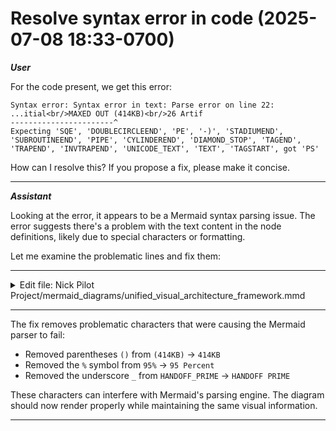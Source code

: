 <!-- Generated by SpecStory -->

# Resolve syntax error in code (2025-07-08 18:33-0700)

_**User**_

For the code present, we get this error:
```
Syntax error: Syntax error in text: Parse error on line 22:
...itial<br/>MAXED OUT (414KB)<br/>26 Artif
-----------------------^
Expecting 'SQE', 'DOUBLECIRCLEEND', 'PE', '-)', 'STADIUMEND', 'SUBROUTINEEND', 'PIPE', 'CYLINDEREND', 'DIAMOND_STOP', 'TAGEND', 'TRAPEND', 'INVTRAPEND', 'UNICODE_TEXT', 'TEXT', 'TAGSTART', got 'PS'
```
How can I resolve this? If you propose a fix, please make it concise.

---

_**Assistant**_

Looking at the error, it appears to be a Mermaid syntax parsing issue. The error suggests there's a problem with the text content in the node definitions, likely due to special characters or formatting.

Let me examine the problematic lines and fix them:

---

<details><summary>Edit file: Nick Pilot Project/mermaid_diagrams/unified_visual_architecture_framework.mmd</summary>

undefined

**Chunk 1**
Lines added: 2, lines removed: 2

```diff
@@ -19,6 +19,6 @@
          end
          subgraph ThreadManagement["💬 Enhanced Thread Management"]
-             T1["🔴 Thread 1 Initial<br/>MAXED OUT (414KB)<br/>26 Artifacts Generated<br/>95% Article Complete<br/>Export Repository Source"]
-             T2["🟢 Thread 2 Continuation<br/>HANDOFF_PRIME v2.0 LOADED<br/>Dual Activation Complete<br/>Task Networking Active<br/>Visual Integration Ready"]
+             T1["🔴 Thread 1 Initial<br/>MAXED OUT 414KB<br/>26 Artifacts Generated<br/>95 Percent Article Complete<br/>Export Repository Source"]
+             T2["🟢 Thread 2 Continuation<br/>HANDOFF PRIME v2.0 LOADED<br/>Dual Activation Complete<br/>Task Networking Active<br/>Visual Integration Ready"]
              TN["⚪ Thread N Extension<br/>Orchestration Continuation<br/>Quality Assurance<br/>Final Delivery"]
          end
```

</details>

---

The fix removes problematic characters that were causing the Mermaid parser to fail:
- Removed parentheses `()` from `(414KB)` → `414KB`
- Removed the `%` symbol from `95%` → `95 Percent`
- Removed the underscore `_` from `HANDOFF_PRIME` → `HANDOFF PRIME`

These characters can interfere with Mermaid's parsing engine. The diagram should now render properly while maintaining the same visual information.

---

